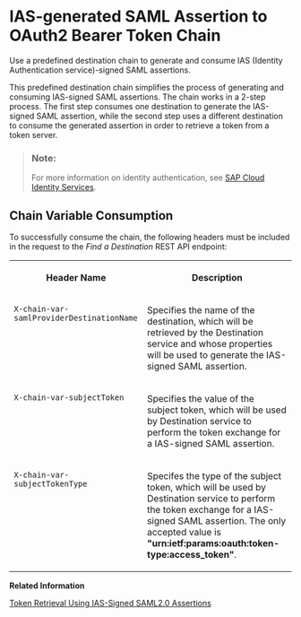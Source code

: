 <!-- loiod716d41144c54838a42a1a14a21c7abd -->

# IAS-generated SAML Assertion to OAuth2 Bearer Token Chain

Use a predefined destination chain to generate and consume IAS \(Identity Authentication service\)-signed SAML assertions.

This predefined destination chain simplifies the process of generating and consuming IAS-signed SAML assertions. The chain works in a 2-step process. The first step consumes one destination to generate the IAS-signed SAML assertion, while the second step uses a different destination to consume the generated assertion in order to retrieve a token from a token server.

> ### Note:  
> For more information on identity authentication, see [SAP Cloud Identity Services](https://help.sap.com/docs/cloud-identity-services/cloud-identity-services/landing-page?version=Cloud).



<a name="loiod716d41144c54838a42a1a14a21c7abd__section_wxs_vmv_c2c"/>

## Chain Variable Consumption

To successfully consume the chain, the following headers must be included in the request to the *Find a Destination* REST API endpoint:


<table>
<tr>
<th valign="top">

Header Name

</th>
<th valign="top">

Description

</th>
</tr>
<tr>
<td valign="top">

`X-chain-var-samlProviderDestinationName`

</td>
<td valign="top">

Specifies the name of the destination, which will be retrieved by the Destination service and whose properties will be used to generate the IAS-signed SAML assertion.

</td>
</tr>
<tr>
<td valign="top">

`X-chain-var-subjectToken` 

</td>
<td valign="top">

Specifies the value of the subject token, which will be used by Destination service to perform the token exchange for a IAS-signed SAML assertion.

</td>
</tr>
<tr>
<td valign="top">

`X-chain-var-subjectTokenType` 

</td>
<td valign="top">

Specifes the type of the subject token, which will be used by Destination service to perform the token exchange for a IAS-signed SAML assertion. The only accepted value is **"urn:ietf:params:oauth:token-type:access\_token"**.

</td>
</tr>
</table>

**Related Information**  


[Token Retrieval Using IAS-Signed SAML2.0 Assertions](token-retrieval-using-ias-signed-saml2-0-assertions-a943bb7.md "Retrieve access tokens from token servers using IAS (Identity Authentication service)-signed SAML2.0 assertions.")

